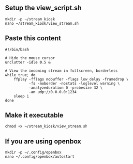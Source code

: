 ## Setup the view_script.sh
```
mkdir -p ~/stream_kiosk
nano ~/stream_kiosk/view_stream.sh
```

## Paste this content
```
#!/bin/bash

# Hide the mouse cursor
unclutter -idle 0.5 &

# View the incoming stream in fullscreen, borderless
while true; do
    ffplay -fflags nobuffer -flags low_delay -framedrop \
           -fs -noborder -nostats -loglevel warning \
           -analyzeduration 0 -probesize 32 \
           -an udp://0.0.0.0:1234
    sleep 1
done

```

## Make it executable
```
chmod +x ~/stream_kiosk/view_stream.sh

```

## If you are using openbox

```
mkdir -p ~/.config/openbox
nano ~/.config/openbox/autostart

```